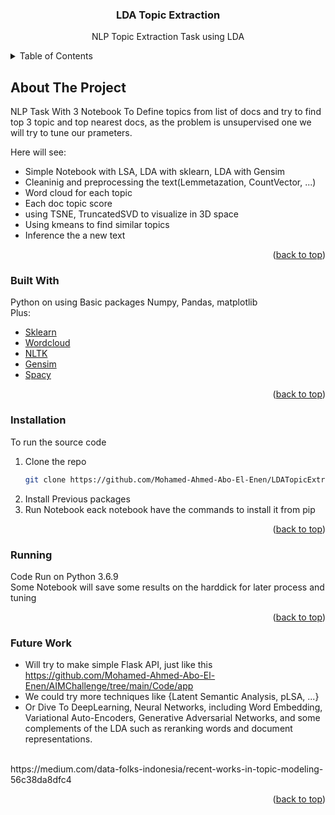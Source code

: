 <div align="center">
  <h3 align="center">LDA Topic Extraction</h3>
  <p align="center">
    NLP Topic Extraction Task using LDA
    <br />
  </p>
</div>



<!-- TABLE OF CONTENTS -->
<details>
  <summary>Table of Contents</summary>
  <ol>
    <li>
      <a href="#about-the-project">About The Project</a>
      <ul>
        <li><a href="#built-with">Built With</a></li>
      </ul>
    </li>
    <li>
      <a href="#getting-started">Getting Started</a>
      <ul>
        <li><a href="#installation">Installation</a></li>
      </ul>
    </li>
    <li>
      <a href="#Running">Running</a>
    </li>
    <li>
      <a href="#Future Work">Future Work</a>
    </li>
  </ol>
</details>



<!-- ABOUT THE PROJECT -->
## About The Project

NLP Task With 3 Notebook To Define topics from list of docs and try to find top 3 topic and top nearest docs, as the problem is unsupervised one we will try to tune our prameters. <br>

Here will see:
* Simple Notebook with LSA, LDA with sklearn, LDA with Gensim
* Cleaninig and preprocessing the text(Lemmetazation, CountVector, ...) 
* Word cloud for each topic
* Each doc topic score
* using TSNE, TruncatedSVD to visualize in 3D space
* Using kmeans to find similar topics
* Inference the a new text

<p align="right">(<a href="#top">back to top</a>)</p>



### Built With

Python on using Basic packages Numpy, Pandas, matplotlib <br> Plus:

* [Sklearn](https://scikit-learn.org/stable/)
* [Wordcloud](https://pypi.org/project/wordcloud/)
* [NLTK](https://www.nltk.org/install.html)
* [Gensim](https://pypi.org/project/gensim/)
* [Spacy](https://spacy.io/usage)

<p align="right">(<a href="#top">back to top</a>)</p>


### Installation

To run the source code 

1. Clone the repo
   ```sh
   git clone https://github.com/Mohamed-Ahmed-Abo-El-Enen/LDATopicExtraction.git
   ```
2. Install Previous packages
5. Run Notebook eack notebook have the commands to install it from pip

<p align="right">(<a href="#top">back to top</a>)</p>

### Running

Code Run on Python 3.6.9 <br>
Some Notebook will save some results on the harddick for later process and tuning 
<p align="right">(<a href="#top">back to top</a>)</p>

### Future Work
* Will try to make simple Flask API, just like this <br>
https://github.com/Mohamed-Ahmed-Abo-El-Enen/AIMChallenge/tree/main/Code/app
* We could try more techniques like {Latent Semantic Analysis, pLSA, ...}
* Or Dive To DeepLearning, Neural Networks, including Word Embedding, Variational Auto-Encoders, Generative Adversarial Networks, and some complements of the LDA such as reranking words and document representations.
<br> 
https://medium.com/data-folks-indonesia/recent-works-in-topic-modeling-56c38da8dfc4
<p align="right">(<a href="#top">back to top</a>)</p>
 
